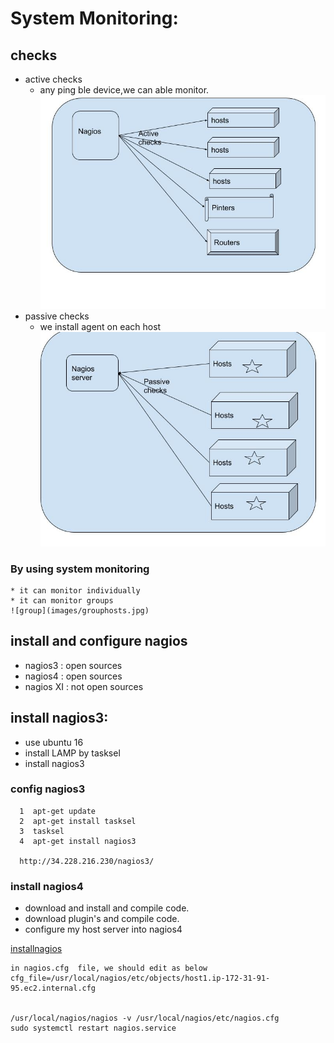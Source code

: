 # System Monitoring:

## checks
  * active checks
     * any ping ble device,we can able monitor.
     ![active checks](images/active.jpg)
  * passive checks
     * we install agent on each host
     ![passive checks](images/passive.jpg)

### By using system monitoring 
    * it can monitor individually 
    * it can monitor groups
    ![group](images/grouphosts.jpg)
   

## install and configure nagios
   * nagios3 : open sources 
   * nagios4 : open sources
   * nagios XI : not open sources

## install nagios3:
   * use ubuntu 16 
   * install LAMP by tasksel
   * install nagios3

### config nagios3

  ```
    1  apt-get update
    2  apt-get install tasksel
    3  tasksel
    4  apt-get install nagios3
    
    http://34.228.216.230/nagios3/

  ```
### install nagios4
 * download and install and compile code.
 * download plugin's and compile code.
 * configure my host server  into nagios4

 [installnagios](https://support.nagios.com/kb/article/nagios-core-installing-nagios-core-from-source-96.html#Ubuntu)

```
in nagios.cfg  file, we should edit as below
cfg_file=/usr/local/nagios/etc/objects/host1.ip-172-31-91-95.ec2.internal.cfg


/usr/local/nagios/nagios -v /usr/local/nagios/etc/nagios.cfg
sudo systemctl restart nagios.service


```
 